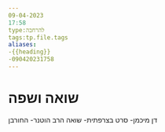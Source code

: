 ```yaml
---
09-04-2023
17:58
type:להרחבה
tags:tp.file.tags
aliases:
-{{heading}}
-090420231758
---
```

# שואה ושפה

דן מיכמן-
סרט בצרפתית- שואה
הרב הוטנר- החורבן

